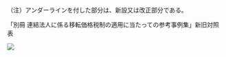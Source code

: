（注）アンダーラインを付した部分は、新設又は改正部分である。

「別冊 連結法人に係る移転価格税制の適用に当たっての参考事例集」新旧対照表

![](https://www.nta.go.jp/tmp/302d4464-cd1e-431c-9ecd-1e82d756e925/images/6c7670e8e30192764982895c3ad39b9ed21e6a18aff47e6eed3aba3ac6aab58a.jpg)
